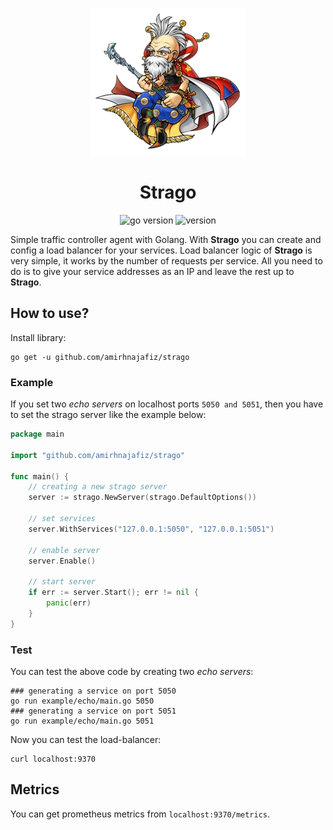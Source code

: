 <p align="center">
  <img src="assets/strago.webp" alt="logo" />
</p>

<h1 align="center">
Strago
</h1>

<p align="center">
    <img src="https://img.shields.io/badge/Go-1.19+-00ADD8?style=for-the-badge&logo=go" alt="go version" />
    <img src="https://img.shields.io/badge/Version-0.0.7-green?style=for-the-badge&logo=github" alt="version" />
</p>

Simple traffic controller agent with Golang. With **Strago** you can create and config a load balancer
for your services. Load balancer logic of **Strago** is very simple, it works by the number of requests per service.
All you need to do is to give your service addresses as an IP and leave the rest up to **Strago**.

## How to use?

Install library:

```shell
go get -u github.com/amirhnajafiz/strago
```

### Example

If you set two _echo servers_ on localhost ports ```5050 and 5051```, then
you have to set the strago server like the example below:

```go
package main

import "github.com/amirhnajafiz/strago"

func main() {
	// creating a new strago server
	server := strago.NewServer(strago.DefaultOptions())

	// set services
	server.WithServices("127.0.0.1:5050", "127.0.0.1:5051")

	// enable server
	server.Enable()

	// start server
	if err := server.Start(); err != nil {
		panic(err)
	}
}
```

### Test

You can test the above code by creating two _echo servers_:

```shell
### generating a service on port 5050
go run example/echo/main.go 5050
### generating a service on port 5051
go run example/echo/main.go 5051
```

Now you can test the load-balancer:

```shell
curl localhost:9370
```

## Metrics

You can get prometheus metrics from ```localhost:9370/metrics```.
